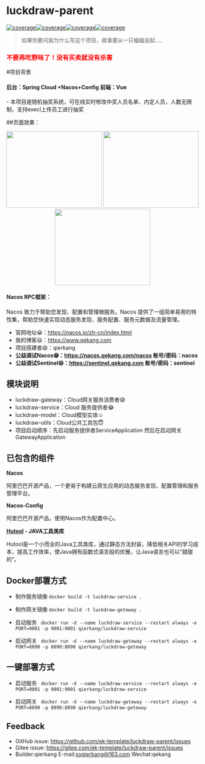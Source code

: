 # luckdraw-parent

[![coverage](https://img.shields.io/badge/项目创建&贡献者-尔康-blueviolet.svg)](https://www.qekang.com)[![coverage](https://img.shields.io/badge/blog-important.svg)](https://www.qekang.com)[![coverage](https://img.shields.io/badge/link-996.icu-red.svg)](https://996.icu)[![coverage](https://img.shields.io/badge/license-Anti%20996-blue.svg)](https://github.com/996icu/996.ICU/blob/master/LICENSE)


>如果你要问我为什么写这个项目，故事要从一只蝠蝠说起.....

<h3 style="color:red">不要再吃野味了！没有买卖就没有杀害</h3>
#项目背景 
<h4>后台：Spring Cloud +Nacos+Config 前端：Vue</h4>
- 本项目是随机抽奖系统，可在线实时修改中奖人员名单、内定人员，人数无限制，支持execl上传员工进行抽奖

##页面效果：

<center >
<a href="https://tva1.sinaimg.cn/large/006tNbRwgy1gbcqhk7ln6j31fv0u04qq.jpg" target="_blank">
<img src="https://tva1.sinaimg.cn/large/006tNbRwgy1gbcqhk7ln6j31fv0u04qq.jpg" width = "250" height = "200"/></a>
<a href="https://tva1.sinaimg.cn/large/006tNbRwgy1gbcqq8oeb4j317z0u0b29.jpg" target="_blank">
<img src="https://tva1.sinaimg.cn/large/006tNbRwgy1gbcqq8oeb4j317z0u0b29.jpg"  width = "250" height = "200" /></a>
<a href="https://tva1.sinaimg.cn/large/006tNbRwgy1gbcqqf9yj9j319y0u04qp.jpg" target="_blank">
<img src="https://tva1.sinaimg.cn/large/006tNbRwgy1gbcqqf9yj9j319y0u04qp.jpg"  width = "250" height = "200" /></a>
</center>

#### Nacos RPC框架：

Nacos 致力于帮助您发现、配置和管理微服务。Nacos 提供了一组简单易用的特性集，帮助您快速实现动态服务发现、服务配置、服务元数据及流量管理。

- 官网地址😀：https://nacos.io/zh-cn/index.html
- 我的博客😃：https://www.qekang.com
- 项目搭建者😄：qierkang
- **公益调试Nacos😁：https://nacos.qekang.com/nacos 账号/密码：nacos**
- **公益调试Sentinel😆：https://sentinel.qekang.com 账号/密码：sentinel**

## 模块说明

- luckdraw-gateway：Cloud网关服务消费者😅
- luckdraw-service：Cloud 服务提供者😂
- luckdraw-model：Cloud模型实体☺️
- luckdraw-utils：Cloud公共工具包😇
- 项目启动顺序：先启动服务提供者ServiceApplication 然后在启动网关GatewayApplication

## 已包含的组件

**Nacos**

阿里巴巴开源产品，一个更易于构建云原生应用的动态服务发现、配置管理和服务管理平台。

**Nacos-Config**

阿里巴巴开源产品，使用Nacos作为配置中心。

**[Hutool](https://www.hutool.cn/docs/) - JAVA工具类库**

Hutool是一个小而全的Java工具类库，通过静态方法封装，降低相关API的学习成本，提高工作效率，使Java拥有函数式语言般的优雅，让Java语言也可以“甜甜的”。



## Docker部署方式

- 制作服务镜像
```docker build -t luckdraw-service .```

- 制作网关镜像
```docker build -t luckdraw-geteway .```

- 启动服务
``` docker run -d --name luckdraw-service --restart always -e PORT=9001 -p 9001:9001 qierkang/luckdraw-service```

- 启动网关
``` docker run -d --name luckdraw-geteway --restart always -e PORT=8090 -p 8090:8090 qierkang/luckdraw-geteway```

## 一键部署方式

- 启动服务
``` docker run -d --name luckdraw-service --restart always -e PORT=9001 -p 9001:9001 qierkang/luckdraw-service```

- 启动网关
``` docker run -d --name luckdraw-geteway --restart always -e PORT=8090 -p 8090:8090 qierkang/luckdraw-geteway```

## Feedback

+ GitHub issue: https://github.com/ek-template/luckdraw-parent/issues
+ Gitee issue: https://gitee.com/ek-template/luckdraw-parent/issues
+ Builder:qierkang E-mail:xyqierkang@163.com Wechat:qekang